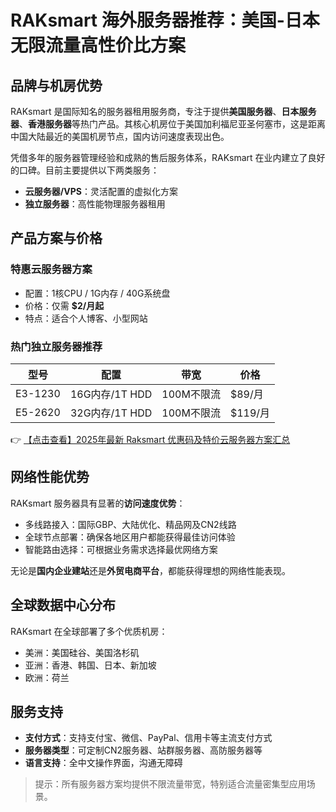 # RAKsmart 海外服务器推荐：美国-日本无限流量高性价比方案

## 品牌与机房优势

RAKsmart 是国际知名的服务器租用服务商，专注于提供**美国服务器**、**日本服务器**、**香港服务器**等热门产品。其核心机房位于美国加利福尼亚圣何塞市，这是距离中国大陆最近的美国机房节点，国内访问速度表现出色。

凭借多年的服务器管理经验和成熟的售后服务体系，RAKsmart 在业内建立了良好的口碑。目前主要提供以下两类服务：
- **云服务器/VPS**：灵活配置的虚拟化方案
- **独立服务器**：高性能物理服务器租用

## 产品方案与价格

### 特惠云服务器方案
- 配置：1核CPU / 1G内存 / 40G系统盘
- 价格：仅需 **$2/月起**
- 特点：适合个人博客、小型网站

### 热门独立服务器推荐
| 型号       | 配置                          | 带宽       | 价格   |
|------------|-------------------------------|------------|--------|
| E3-1230    | 16G内存/1T HDD                | 100M不限流 | $89/月 |
| E5-2620    | 32G内存/1T HDD                | 100M不限流 | $119/月|

👉 [【点击查看】2025年最新 Raksmart 优惠码及特价云服务器方案汇总](https://bit.ly/raksmart)

## 网络性能优势

RAKsmart 服务器具有显著的**访问速度优势**：
- 多线路接入：国际GBP、大陆优化、精品网及CN2线路
- 全球节点部署：确保各地区用户都能获得最佳访问体验
- 智能路由选择：可根据业务需求选择最优网络方案

无论是**国内企业建站**还是**外贸电商平台**，都能获得理想的网络性能表现。

## 全球数据中心分布

RAKsmart 在全球部署了多个优质机房：
- 美洲：美国硅谷、美国洛杉矶
- 亚洲：香港、韩国、日本、新加坡
- 欧洲：荷兰

## 服务支持
- **支付方式**：支持支付宝、微信、PayPal、信用卡等主流支付方式
- **服务器类型**：可定制CN2服务器、站群服务器、高防服务器等
- **语言支持**：全中文操作界面，沟通无障碍

> 提示：所有服务器方案均提供不限流量带宽，特别适合流量密集型应用场景。